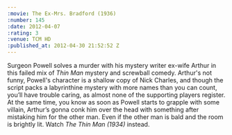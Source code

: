 ```yaml
--- 
:movie: The Ex-Mrs. Bradford (1936)
:number: 145
:date: 2012-04-07
:rating: 3
:venue: TCM HD
:published_at: 2012-04-30 21:52:52 Z
---
```

Surgeon Powell solves a murder with his mystery writer ex-wife Arthur in this failed mix of _Thin Man_ mystery and screwball comedy. Arthur's not funny, Powell's character is a shallow copy of Nick Charles, and though the script packs a labyrinthine mystery with more names than you can count, you’ll have trouble caring, as almost none of the supporting players register. At the same time, you know as soon as Powell starts to grapple with some villain, Arthur’s gonna conk him over the head with something after mistaking him for the other man. Even if the other man is bald and the room is brightly lit. Watch _The Thin Man (1934)_ instead.